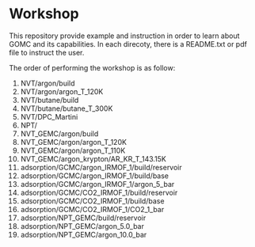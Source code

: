 # Workshop
This repository provide example and instruction in order to learn about GOMC and its capabilities.
In each direcoty, there is a README.txt or pdf file to instruct the user.

The order of performing the workshop is as follow:

1. NVT/argon/build
2. NVT/argon/argon_T_120K
3. NVT/butane/build
4. NVT/butane/butane_T_300K
5. NVT/DPC_Martini
6. NPT/
7. NVT_GEMC/argon/build
8. NVT_GEMC/argon/argon_T_120K
9. NVT_GEMC/argon/argon_T_110K
10. NVT_GEMC/argon_krypton/AR_KR_T_143.15K
11. adsorption/GCMC/argon_IRMOF_1/build/reservoir
12. adsorption/GCMC/argon_IRMOF_1/build/base
13. adsorption/GCMC/argon_IRMOF_1/argon_5_bar
14. adsorption/GCMC/CO2_IRMOF_1/build/reservoir
15. adsorption/GCMC/CO2_IRMOF_1/build/base
16. adsorption/GCMC/CO2_IRMOF_1/CO2_1_bar
17. adsorption/NPT_GEMC/build/reservoir
18. adsorption/NPT_GEMC/argon_5.0_bar
19. adsorption/NPT_GEMC/argon_10.0_bar
